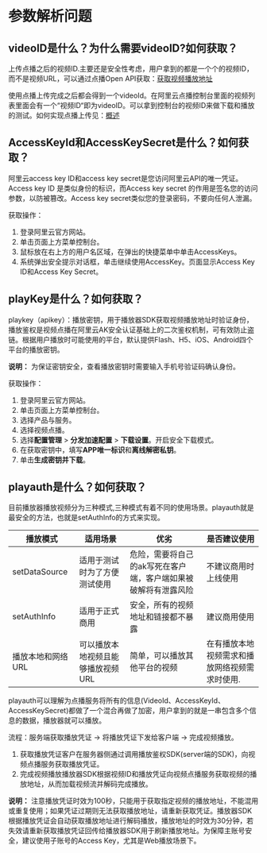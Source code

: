 # 参数解析问题

## videoID是什么？为什么需要videoID?如何获取？

上传点播之后的视频ID.主要还是安全性考虑，用户拿到的都是一个个的视频ID，而不是视频URL，可以通过点播Open API获取：[获取视频播放地址](/cn.zh-CN/服务端API/音视频播放/获取视频播放地址.md)

使用点播上传完成之后都会得到一个videoId。在阿里云点播控制台里面的视频列表里面会有一个“视频ID“即为videoID。可以拿到控制台的视频ID来做下载和播放的测试。如何实现点播上传见：[概述](/cn.zh-CN/上传SDK/概述.md)

## AccessKeyId和AccessKeySecret是什么？如何获取？

阿里云access key ID和access key secret是您访问阿里云API的唯一凭证。Access key ID 是类似身份的标识，而Access key secret 的作用是签名您的访问参数，以防被篡改。Access key secret类似您的登录密码，不要向任何人泄漏。

获取操作：

1.  登录阿里云官方网站。
2.  单击页面上方菜单控制台。
3.  鼠标放在右上方的用户名区域，在弹出的快捷菜单中单击AccessKeys。
4.  系统弹出安全提示对话框，单击继续使用AccessKey。页面显示Access Key ID和Access Key Secret。

## playKey是什么？如何获取？

playkey（apikey）：播放密钥，用于播放器SDK获取视频播放地址时验证身份，播放鉴权是视频点播在阿里云AK安全认证基础上的二次鉴权机制，可有效防止盗链。根据用户播放时可能使用的平台，默认提供Flash、H5、iOS、Android四个平台的播放密钥。

**说明：** 为保证密钥安全，查看播放密钥时需要输入手机号验证码确认身份。

获取操作：

1.  登录阿里云官方网站。
2.  单击页面上方菜单控制台。
3.  选择产品与服务。
4.  选择视频点播。
5.  选择**配置管理** \> **分发加速配置** \> **下载设置**。开启安全下载模式。
6.  在获取密钥中，填写**APP唯一标识**和**离线解密私钥**。
7.  单击**生成密钥并下载**。

## playauth是什么？如何获取？

目前播放器播放视频分为三种模式,三种模式有着不同的使用场景。playauth就是最安全的方法，也就是setAuthInfo的方式来实现。

|播放模式|适用场景|优劣|是否建议使用|
|----|----|--|------|
|setDataSource|适用于测试时为了方便测试使用|危险，需要将自己的ak写死在客户端，客户端如果被破解将有泄露风险|不建议商用时上线使用|
|setAuthInfo|适用于正式商用|安全，所有的视频地址和链接都不暴露|建议商用使用|
|播放本地和网络URL|可以播放本地视频且能够播放视频URL|简单，可以播放其他平台的视频|在有播放本地视频需求和播放网络视频需求时使用.|

playauth可以理解为点播服务将所有的信息\(VideoId、AccessKeyId、AccessKeySecret\)都做了一个混合再做了加密，用户拿到的就是一串包含多个信息的数据，播放器就可以播放。

流程：服务端获取播放凭证 -\> 将播放凭证下发给客户端 -\> 完成视频播放。

1.  获取播放凭证客户在服务器侧通过调用播放鉴权SDK\(server端的SDK\)，向视频点播服务获取播放凭证。
2.  完成视频播放播放器SDK根据视频ID和播放凭证向视频点播服务获取视频的播放地址，从而加载视频流并解码完成播放。

**说明：** 注意播放凭证时效为100秒，只能用于获取指定视频的播放地址，不能混用或重复使用；如果凭证过期则无法获取播放地址，请重新获取凭证。播放器SDK根据播放凭证会自动获取播放地址进行解码播放，播放地址的时效为30分钟，若失效请重新获取播放凭证回传给播放器SDK用于刷新播放地址。为保障主账号安全，建议使用子账号的Access Key，尤其是Web播放场景下。

